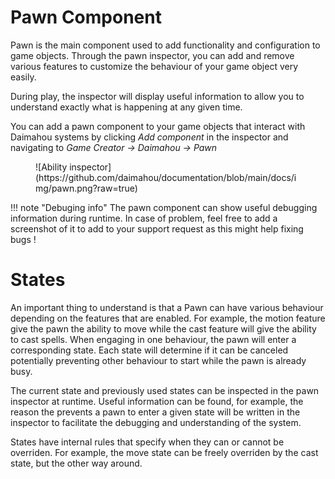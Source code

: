 
# Pawn Component

Pawn is the main component used to add functionality and configuration to game objects. Through the pawn inspector, you can add and remove various features to customize the behaviour of your game object very easily.

During play, the inspector will display useful information to allow you to understand exactly what is happening at any given time.

You can add a pawn component to your game objects that interact with Daimahou systems by clicking *Add component* in the inspector and navigating to *Game Creator -> Daimahou -> Pawn*

<figure markdown>
  ![Ability inspector](https://github.com/daimahou/documentation/blob/main/docs/img/pawn.png?raw=true)
</figure>

!!! note "Debuging info"
		The pawn component can show useful debugging information during runtime. In case of problem, feel free to add a screenshot of it to add to your support request as this might help fixing bugs !


# States

An important thing to understand is that a Pawn can have various behaviour depending on the features that are enabled. For example, the motion feature give the pawn the ability to move while the cast feature will give the ability to cast spells. When engaging in one behaviour, the pawn will enter a corresponding state. Each state will determine if it can be canceled potentially preventing other behaviour to start while the pawn is already busy.

The current state and previously used states can be inspected in the pawn inspector at runtime. Useful information can be found, for example, the reason the prevents a pawn to enter a given state will be written in the inspector to facilitate the debugging and understanding of the system.

States have internal rules that specify when they can or cannot be overriden. For example, the move state can be freely overriden by the cast state, but the other way around.
